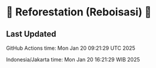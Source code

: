 
# 🌳 Reforestation (Reboisasi) 🌲

## Last Updated

GitHub Actions time: Mon Jan 20 09:21:29 UTC 2025

Indonesia/Jakarta time: Mon Jan 20 16:21:29 WIB 2025
